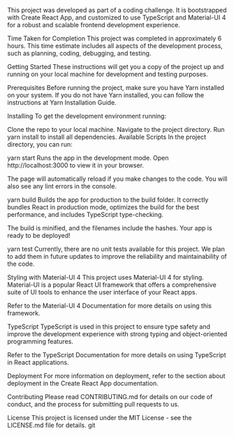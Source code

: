 This project was developed as part of a coding challenge. It is bootstrapped with Create React App, and customized to use TypeScript and Material-UI 4 for a robust and scalable frontend development experience.

Time Taken for Completion
This project was completed in approximately 6 hours. This time estimate includes all aspects of the development process, such as planning, coding, debugging, and testing.

Getting Started
These instructions will get you a copy of the project up and running on your local machine for development and testing purposes.

Prerequisites
Before running the project, make sure you have Yarn installed on your system. If you do not have Yarn installed, you can follow the instructions at Yarn Installation Guide.

Installing
To get the development environment running:

Clone the repo to your local machine.
Navigate to the project directory.
Run yarn install to install all dependencies.
Available Scripts
In the project directory, you can run:

yarn start
Runs the app in the development mode.
Open http://localhost:3000 to view it in your browser.

The page will automatically reload if you make changes to the code.
You will also see any lint errors in the console.

yarn build
Builds the app for production to the build folder.
It correctly bundles React in production mode, optimizes the build for the best performance, and includes TypeScript type-checking.

The build is minified, and the filenames include the hashes.
Your app is ready to be deployed!

yarn test
Currently, there are no unit tests available for this project. We plan to add them in future updates to improve the reliability and maintainability of the code.

Styling with Material-UI 4
This project uses Material-UI 4 for styling. Material-UI is a popular React UI framework that offers a comprehensive suite of UI tools to enhance the user interface of your React apps.

Refer to the Material-UI 4 Documentation for more details on using this framework.

TypeScript
TypeScript is used in this project to ensure type safety and improve the development experience with strong typing and object-oriented programming features.

Refer to the TypeScript Documentation for more details on using TypeScript in React applications.

Deployment
For more information on deployment, refer to the section about deployment in the Create React App documentation.

Contributing
Please read CONTRIBUTING.md for details on our code of conduct, and the process for submitting pull requests to us.

License
This project is licensed under the MIT License - see the LICENSE.md file for details.
git
